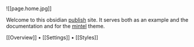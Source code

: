 ![[page.home.jpg]]

Welcome to this obsidian [publish]() site. It serves both as an example and the documentation and for the [mintel](https://github.com/harttraveller/mintel-theme) theme.


[[Overview]] • [[Settings]] • [[Styles]]


